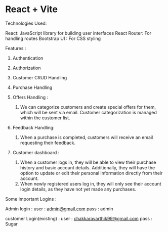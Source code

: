 # React + Vite

Technologies Used:  

React: JavaScript library for building user interfaces
React Router: For handling routes
Bootstrap UI : For CSS styling



Features :

1. Authentication
2. Authorization
3. Customer CRUD Handling
4. Purchase Handling 
5. Offers Handling :
    1. We can categorize customers and create special offers for them, which will be sent via email. Customer categorization is managed within the customer list.
6. Feedback Handling:
    1. When a purchase is completed, customers will receive an email requesting their feedback.
7. Customer dashboard :

    1. When a customer logs in, they will be able to view their purchase history and basic account details. Additionally, they will have the option to update or edit their personal information directly from their account.
    2. When newly registered users log in, they will only see their account login details, as they have not yet made any purchases.
    


Some Important Logins :

Admin login :
user : admin@gmail.com
pass : admin


customer Login(existing) :
user : chakkaravarthik99@gmail.com
pass : Sugar



